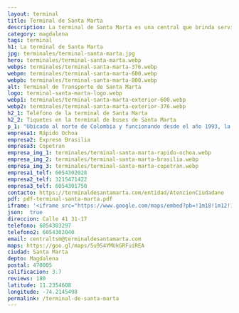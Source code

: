 ```yaml
---
layout: terminal
title: Terminal de Santa Marta
description: La terminal de Santa Marta es una central que brinda servicios de traslado terrestre de pasajeros, así como de cargas y encomiendas.
category: magdalena
tags: terminal
h1: La terminal de Santa Marta
jpg: terminales/terminal-santa-marta.jpg
hero: terminales/terminal-santa-marta.webp
webps: terminales/terminal-santa-marta-376.webp
webpm: terminales/terminal-santa-marta-600.webp
webpb: terminales/terminal-santa-marta-800.webp
alt: Terminal de Transporte de Santa Marta
logo: terminal-santa-marta-logo.webp
webp1: terminales/terminal-santa-marta-exterior-600.webp
webp2: terminales/terminal-santa-marta-exterior-376.webp
h2_1: Teléfono de la terminal de Santa Marta
h2_2: Tiquetes en la terminal de buses de Santa Marta
p_1: "Ubicada al norte de Colombia y funcionando desde el año 1993, la terminal de Santa Marta llegó a transportar a más de 30,000 personas durante el feriado de Reyes del año pasado."
empresa1: Rápido Ochoa
empresa2: Expreso Brasilia
empresa3: Copetran
empresa_img_1: terminales/terminal-santa-marta-rapido-ochoa.webp
empresa_img_2: terminales/terminal-santa-marta-brasilia.webp
empresa_img_3: terminales/terminal-santa-marta-copetran.webp
empresa1_telf: 6054302028
empresa2_telf: 3215471422
empresa3_telf: 6054301750
contacto: https://terminaldesantamarta.com/entidad/AtencionCiudadano
pdf: pdf-terminal-santa-marta.pdf
iframe: '<iframe src="https://www.google.com/maps/embed?pb=!1m18!1m12!1m3!1d31308.335972402536!2d-74.21590532089841!3d11.221483600000001!2m3!1f0!2f0!3f0!3m2!1i1024!2i768!4f13.1!3m3!1m2!1s0x8ef4f5afb8da4093%3A0x4bfa83f8bbebb7df!2sTerminal%20de%20Transportes%20de%20Santa%20Marta!5e0!3m2!1ses-419!2sco!4v1658258854241!5m2!1ses-419!2sco" width="100%" height="450" style="border:0;" allowfullscreen="" loading="lazy" referrerpolicy="no-referrer-when-downgrade"></iframe>'
json:  true
direccion: Calle 41 31-17
telefono: 6054303297
telefono2: 6054302040
email: centraltsm@terminaldesantamarta.com
maps: https://goo.gl/maps/5u9S4YMUkGRFuiREA
ciudad: Santa Marta
depto: Magdalena
postal: 470005
calificacion: 3.7
reviews: 180
latitude: 11.2354608
longitude: -74.2145498
permalink: /terminal-de-santa-marta
---
```


